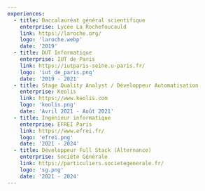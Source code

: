 ```yaml
---
experiences:
  - title: Baccalauréat général scientifique
    enterprise: Lycée La Rochefoucauld
    link: https://laroche.org/
    logo: 'laroche.webp'
    date: '2019'
  - title: DUT Informatique
    enterprise: IUT de Paris
    link: https://iutparis-seine.u-paris.fr/
    logo: 'iut_de_paris.png'
    date: '2019 - 2021'
  - title: Stage Quality Analyst / Développeur Automatisation
    enterprise: Keolis
    link: https://www.keolis.com
    logo: 'keolis.png'
    date: 'Avril 2021 - Août 2021'
  - title: Ingénieur informatique
    enterprise: EFREI Paris
    link: https://www.efrei.fr/
    logo: 'efrei.png'
    date: '2021 - 2024'
  - title: Développeur Full Stack (Alternance)
    enterprise: Société Générale
    link: https://particuliers.societegenerale.fr/
    logo: 'sg.png'
    date: '2021 - 2024'
---
```

